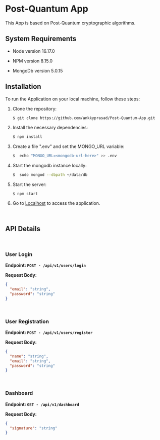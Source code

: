 # Post-Quantum App

This App is based on Post-Quantum cryptographic algorithms.

## System Requirements

- Node version 16.17.0

- NPM version 8.15.0

- MongoDb version 5.0.15

## Installation

To run the Application on your local machine, follow these steps:

1. Clone the repository:

   ```bash
   $ git clone https://github.com/ankkyprasad/Post-Quantum-App.git
   ```

2. Install the necessary dependencies:

   ```bash
   $ npm install
   ```

3. Create a file ".env" and set the MONGO_URL variable:

   ```bash
   $  echo "MONGO_URL=<mongodb-url-here>" >> .env
   ```

4. Start the mongodb instance locally:

   ```bash
   $  sudo mongod --dbpath ~/data/db
   ```

5. Start the server:

   ```
   $ npm start
   ```

6. Go to [Localhost](http://localhost:3000) to access the application.

   <br />

## API Details

<br/>

### **User Login**

**Endpoint: `POST - /api/v1/users/login`**

**Request Body:**

```json
{
  "email": "string",
  "password": "string"
}
```

<br/>

### **User Registration**

**Endpoint: `POST - /api/v1/users/register`**

**Request Body:**

```json
{
  "name": "string",
  "email": "string",
  "password": "string"
}
```

<br/>

### **Dashboard**

**Endpoint: `GET - /api/v1/dashboard`**

**Request Body:**

```json
{
  "signature": "string"
}
```
